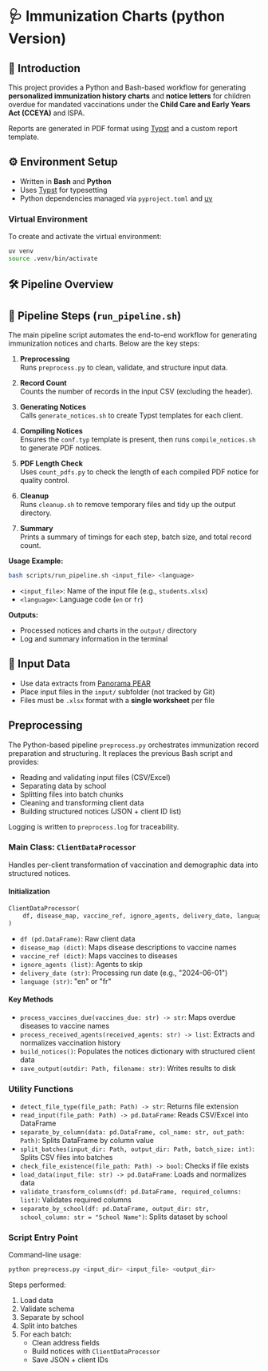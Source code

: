 # 🩺 Immunization Charts (python Version)

## 📘 Introduction

This project provides a Python and Bash-based workflow for generating **personalized immunization history charts** and **notice letters** for children overdue for mandated vaccinations under the **Child Care and Early Years Act (CCEYA)** and ISPA.

Reports are generated in PDF format using [Typst](https://typst.app) and a custom report template.

## ⚙️ Environment Setup

- Written in **Bash** and **Python**
- Uses [Typst](https://typst.app) for typesetting
- Python dependencies managed via `pyproject.toml` and [uv](https://github.com/astral-sh/uv)

### Virtual Environment

To create and activate the virtual environment:

```bash
uv venv
source .venv/bin/activate
```

## 🛠️ Pipeline Overview

## 🚦 Pipeline Steps (`run_pipeline.sh`)

The main pipeline script automates the end-to-end workflow for generating immunization notices and charts. Below are the key steps:

1. **Preprocessing**  
   Runs `preprocess.py` to clean, validate, and structure input data.

2. **Record Count**  
   Counts the number of records in the input CSV (excluding the header).

3. **Generating Notices**  
   Calls `generate_notices.sh` to create Typst templates for each client.

4. **Compiling Notices**  
   Ensures the `conf.typ` template is present, then runs `compile_notices.sh` to generate PDF notices.

5. **PDF Length Check**  
   Uses `count_pdfs.py` to check the length of each compiled PDF notice for quality control.

6. **Cleanup**  
   Runs `cleanup.sh` to remove temporary files and tidy up the output directory.

7. **Summary**  
   Prints a summary of timings for each step, batch size, and total record count.

**Usage Example:**
```bash
bash scripts/run_pipeline.sh <input_file> <language>
```
- `<input_file>`: Name of the input file (e.g., `students.xlsx`)
- `<language>`: Language code (`en` or `fr`)

**Outputs:**
- Processed notices and charts in the `output/` directory
- Log and summary information in the terminal

## 📂 Input Data

- Use data extracts from [Panorama PEAR](https://accessonehealth.ca/)
- Place input files in the `input/` subfolder (not tracked by Git)
- Files must be `.xlsx` format with a **single worksheet** per file

## Preprocessing

The Python-based pipeline `preprocess.py` orchestrates immunization record preparation and structuring. It replaces the previous Bash script and provides:

- Reading and validating input files (CSV/Excel)
- Separating data by school
- Splitting files into batch chunks
- Cleaning and transforming client data
- Building structured notices (JSON + client ID list)

Logging is written to `preprocess.log` for traceability.

### Main Class: `ClientDataProcessor`

Handles per-client transformation of vaccination and demographic data into structured notices.

#### Initialization

```python
ClientDataProcessor(
    df, disease_map, vaccine_ref, ignore_agents, delivery_date, language="en"
)
```

- `df (pd.DataFrame)`: Raw client data
- `disease_map (dict)`: Maps disease descriptions to vaccine names
- `vaccine_ref (dict)`: Maps vaccines to diseases
- `ignore_agents (list)`: Agents to skip
- `delivery_date (str)`: Processing run date (e.g., "2024-06-01")
- `language (str)`: "en" or "fr"

#### Key Methods

- `process_vaccines_due(vaccines_due: str) -> str`: Maps overdue diseases to vaccine names
- `process_received_agents(received_agents: str) -> list`: Extracts and normalizes vaccination history
- `build_notices()`: Populates the notices dictionary with structured client data
- `save_output(outdir: Path, filename: str)`: Writes results to disk

### Utility Functions

- `detect_file_type(file_path: Path) -> str`: Returns file extension
- `read_input(file_path: Path) -> pd.DataFrame`: Reads CSV/Excel into DataFrame
- `separate_by_column(data: pd.DataFrame, col_name: str, out_path: Path)`: Splits DataFrame by column value
- `split_batches(input_dir: Path, output_dir: Path, batch_size: int)`: Splits CSV files into batches
- `check_file_existence(file_path: Path) -> bool`: Checks if file exists
- `load_data(input_file: str) -> pd.DataFrame`: Loads and normalizes data
- `validate_transform_columns(df: pd.DataFrame, required_columns: list)`: Validates required columns
- `separate_by_school(df: pd.DataFrame, output_dir: str, school_column: str = "School Name")`: Splits dataset by school

### Script Entry Point

Command-line usage:

```bash
python preprocess.py <input_dir> <input_file> <output_dir>
```

Steps performed:

1. Load data
2. Validate schema
3. Separate by school
4. Split into batches
5. For each batch:
    - Clean address fields
    - Build notices with `ClientDataProcessor`
    - Save JSON + client IDs


